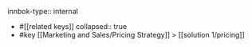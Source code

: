 innbok-type:: internal
- #[[related keys]]
collapsed:: true
- #key [[Marketing and Sales/Pricing Strategy]] > [[solution 1/pricing]]




